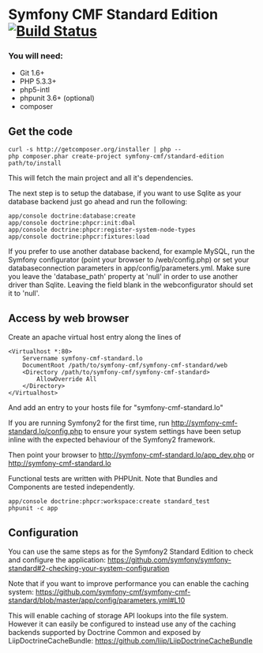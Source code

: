 # Symfony CMF Standard Edition [![Build Status](https://secure.travis-ci.org/symfony-cmf/symfony-cmf-standard.png?branch=master)](http://travis-ci.org/symfony-cmf/symfony-cmf-standard)

### You will need:
  * Git 1.6+
  * PHP 5.3.3+
  * php5-intl
  * phpunit 3.6+ (optional)
  * composer

## Get the code

    curl -s http://getcomposer.org/installer | php --
    php composer.phar create-project symfony-cmf/standard-edition path/to/install

This will fetch the main project and all it's dependencies.

The next step is to setup the database, if you want to use Sqlite as your database backend just go ahead and run the following:

    app/console doctrine:database:create
    app/console doctrine:phpcr:init:dbal
    app/console doctrine:phpcr:register-system-node-types
    app/console doctrine:phpcr:fixtures:load

If you prefer to use another database backend, for example MySQL, run the Symfony configurator (point your browser 
to /web/config.php) or set your databaseconnection parameters in app/config/parameters.yml. Make sure you leave
the 'database_path' property at 'null' in order to use another driver than Sqlite. Leaving the field blank in the
webconfigurator should set it to 'null'.

## Access by web browser

Create an apache virtual host entry along the lines of

    <Virtualhost *:80>
        Servername symfony-cmf-standard.lo
        DocumentRoot /path/to/symfony-cmf/symfony-cmf-standard/web
        <Directory /path/to/symfony-cmf/symfony-cmf-standard>
            AllowOverride All
        </Directory>
    </Virtualhost>

And add an entry to your hosts file for "symfony-cmf-standard.lo"

If you are running Symfony2 for the first time, run http://symfony-cmf-standard.lo/config.php to ensure your
system settings have been setup inline with the expected behaviour of the Symfony2 framework.

Then point your browser to http://symfony-cmf-standard.lo/app_dev.php or http://symfony-cmf-standard.lo

Functional tests are written with PHPUnit. Note that Bundles and Components are tested independently.

    app/console doctrine:phpcr:workspace:create standard_test
    phpunit -c app

## Configuration

You can use the same steps as for the Symfony2 Standard Edition to check and configure the application:
https://github.com/symfony/symfony-standard#2-checking-your-system-configuration

Note that if you want to improve performance you can enable the caching system:
https://github.com/symfony-cmf/symfony-cmf-standard/blob/master/app/config/parameters.yml#L10

This will enable caching of storage API lookups into the file system. However it can easily be
configured to instead use any of the caching backends supported by Doctrine Common and exposed
by LiipDoctrineCacheBundle:
https://github.com/liip/LiipDoctrineCacheBundle